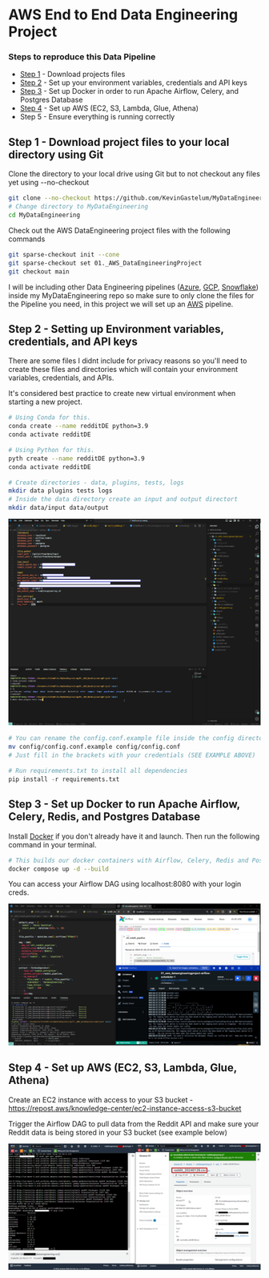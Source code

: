 # AWS End to End Data Engineering Project

### Steps to reproduce this Data Pipeline

- [Step 1](https://github.com/KevinGastelum/MyDataEngineering/tree/main/01._AWS_DataEngineeringProject#step-1---download-project-files-to-your-local-directory-using-git) - Download projects files
- [Step 2](https://github.com/KevinGastelum/MyDataEngineering/tree/main/01._AWS_DataEngineeringProject#step-2---setting-up-environment-variables-credentials-and-api-keys) - Set up your environment variables, credentials and API keys
- [Step 3](https://github.com/KevinGastelum/MyDataEngineering/tree/main/01._AWS_DataEngineeringProject#step-3---set-up-docker-to-run-apache-airflow-celery-redis-and-postgres-database) - Set up Docker in order to run Apache Airflow, Celery, and Postgres Database
- [Step 4](https://github.com/KevinGastelum/MyDataEngineering/tree/main/01._AWS_DataEngineeringProject#step-4---set-up-aws-ec2-s3-lambda-glue-athena) - Set up AWS (EC2, S3, Lambda, Glue, Athena)
- Step 5 - Ensure everything is running correctly

## Step 1 - Download project files to your local directory using Git

Clone the directory to your local drive using Git but to not checkout any files yet using --no-checkout

```bash
git clone --no-checkout https://github.com/KevinGastelum/MyDataEngineering.git
# Change directory to MyDataEngineering
cd MyDataEngineering
```

Check out the AWS DataEngineering project files with the following commands

```bash
git sparse-checkout init --cone
git sparse-checkout set 01._AWS_DataEngineeringProject
git checkout main
```

I will be including other Data Engineering pipelines ([Azure](https://azure.microsoft.com/en-us), [GCP](https://cloud.google.com/docs/overview), [Snowflake](https://www.snowflake.com/en/)) inside my MyDataEngineering repo so make sure to only clone the files for the Pipeline you need, in this project we will set up an [AWS](https://aws.amazon.com/) pipeline.

## Step 2 - Setting up Environment variables, credentials, and API keys

There are some files I didnt include for privacy reasons so you'll need to create these files and directories which will contain your environment variables, credentials, and APIs.

It's considered best practice to create new virtual environment when starting a new project.

```bash
# Using Conda for this.
conda create --name redditDE python=3.9
conda activate redditDE
```

```bash
# Using Python for this.
pyth create --name redditDE python=3.9
conda activate redditDE
```

```bash
# Create directories - data, plugins, tests, logs
mkdir data plugins tests logs
# Inside the data directory create an input and output directort
mkdir data/input data/output
```

<img src="images\Step1-redditDE.png">

```bash
# You can rename the config.conf.example file inside the config directory to config.conf.
mv config/config.conf.example config/config.conf
# Just fill in the brackets with your credentials (SEE EXAMPLE ABOVE)
```

```python
# Run requirements.txt to install all dependencies
pip install -r requirements.txt

```

## Step 3 - Set up Docker to run Apache Airflow, Celery, Redis, and Postgres Database

Install [Docker](https://docs.docker.com/get-docker/) if you don't already have it and launch. Then run the following command in your terminal.

```bash
# This builds our docker containers with Airflow, Celery, Redis and Postgres
docker compose up -d --build
```

You can access your Airflow DAG using localhost:8080 with your login creds.

<img src="images\airflow--vscode.png">

## Step 4 - Set up AWS (EC2, S3, Lambda, Glue, Athena)

Create an EC2 instance with access to your S3 bucket - https://repost.aws/knowledge-center/ec2-instance-access-s3-bucket

Trigger the Airflow DAG to pull data from the Reddit API and make sure your Reddit data is being stored in your S3 bucket (see example below)

<img src="images\EC2--S3.png">

<!-- - Set up AWS (EC2, S3, Lambda, Glue, Athena)
  Set up Ec2 instance and s3 bucket for -->

<!-- End to End AWS project to extract, transform, and load (ETL) real-time data from Reddit posts into a Redshift data warehouse. This pipeline integrates multiple technologies to ensure efficient data handling and storage.

<img src="images\RedditDataEngineering-.png">

## Technologies Used

- **Data Extraction**: Reddit API
- **Workflow Automation**: Apache Airflow, Celery
- **Database Management**: PostgreSQL
- **Cloud Storage**: Amazon S3
- **Data Transformation**: AWS Glue, Lambda
- **Query Service**: Amazon Athena
- **Data Warehousing**: Amazon Redshift
- **Data Visualization**:

## Data Pipeline

- **Automated Data Processing Workflow**: Utilizing Apache Airflow and Celery for data processing.
- **Data Storage**: PostgreSQL and Amazon S3 for data storage.
- **Data Transformation**: Integrates AWS Glue, Lambda and Amazon Athena for effective data transformation and querying.
- **Scalable Data Warehousing**: Utilizes Amazon Redshift for a high-performance data warehousing solution.

## Objective

Showcases my ability to integrate various technologies to create a robust and scalable data pipeline. Demonstrate my expertise in handling big data and my capabilities to deliver efficient and reliable data solutions. -->

<!-- =============================== -->

<!--

Take screensshots of Docker/Airflow, AWS EC2/S3, SQL/Celery, Glue/Lambda, Athena/Redshift, Visuals

-->

<!--
Docker Commands =

docker compose up -d --build
docker compose up -d

docker exec -it


--Fresh Start steps
Set up VENV - Conda
run reqs.txt to install all required packages
pull in config.conf settings , data, logs, plugins, tests
run docker build

-->
